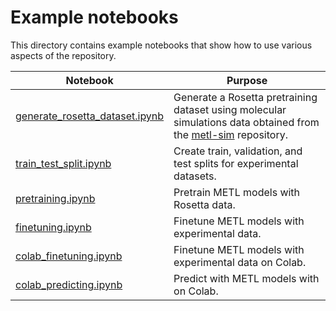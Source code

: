 # Example notebooks

This directory contains example notebooks that show how to use various aspects of the repository.

| Notebook                                                         | Purpose                                                                                                                                                  |
|------------------------------------------------------------------|----------------------------------------------------------------------------------------------------------------------------------------------------------|
| [generate_rosetta_dataset.ipynb](generate_rosetta_dataset.ipynb) | Generate a Rosetta pretraining dataset using molecular simulations data obtained from the [metl-sim](https://github.com/gitter-lab/metl-sim) repository. |
| [train_test_split.ipynb](train_test_split.ipynb)                 | Create train, validation, and test splits for experimental datasets.                                                                                     |
| [pretraining.ipynb](pretraining.ipynb)                           | Pretrain METL models with Rosetta data.                                                                                                                  |
| [finetuning.ipynb](finetuning.ipynb)                             | Finetune METL models with experimental data.                                                                                                             |
| [colab_finetuning.ipynb](colab_finetuning.ipynb)                 | Finetune METL models with experimental data on Colab.                                                                                                    |
| [colab_predicting.ipynb](colab_predicting.ipynb)                 | Predict with METL models with on Colab.                                                                                                                  |